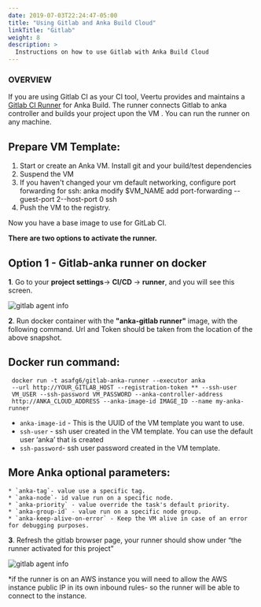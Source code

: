 ```yaml
---
date: 2019-07-03T22:24:47-05:00
title: "Using Gitlab and Anka Build Cloud"
linkTitle: "Gitlab"
weight: 8
description: >
  Instructions on how to use Gitlab with Anka Build Cloud
---
```



### OVERVIEW
If you are using Gitlab CI as your CI tool, Veertu provides and maintains a [Gitlab CI Runner](https://github.com/veertuinc/gitlab-runner) for Anka Build. The runner connects Gitlab to anka controller and builds your project upon the VM . You can run the runner on any machine.
 
## Prepare VM Template: 

1. Start or create an Anka VM. Install git and your build/test dependencies 
2. Suspend the VM
3. If you haven't changed your vm default networking, configure port forwarding for ssh: anka modify $VM_NAME add port-forwarding --guest-port 2--host-port 0 ssh
4. Push the VM to the registry.

Now you have a base image to use for GitLab CI.	

**There are two options to activate the runner.** 

## Option 1 - Gitlab-anka runner on docker

**1**. Go to your **project settings**→ **CI/CD** → **runner**, and you will see this screen.

![gitlab agent info](/images/gitlab-agentSpecs.png)

**2**. Run docker container with the **"anka-gitlab runner"** image, with the following command. 
Url and Token should be taken from the location of the above snapshot.
## Docker run command: 

     docker run -t asafg6/gitlab-anka-runner --executor anka
     --url http://YOUR_GITLAB_HOST --registration-token ** --ssh-user   
     VM_USER --ssh-password VM_PASSWORD --anka-controller-address
     http://ANKA_CLOUD_ADDRESS --anka-image-id IMAGE_ID --name my-anka-runner 

 * `anka-image-id` - This is the UUID of the VM template you want to use.
 * `ssh-user` - ssh user created in the VM template. You can use the default user ‘anka’ that is created
 * `ssh-password`- ssh user password created in the VM template.


## More Anka optional parameters:
    * `anka-tag`- value use a specific tag.
    * `anka-node`- id value run on a specific node.
    * `anka-priority` - value override the task's default priority.
    * `anka-group-id` - value run on a specific node group.
    * `anka-keep-alive-on-error` - Keep the VM alive in case of an error for debugging purposes.

**3**. Refresh the gitlab browser page, your runner should show under “the runner activated for this project” 


![gitlab agent info](/images/gitlabAgent-online.png)

*if the runner is on an AWS instance you will need to allow the AWS instance public IP in its own inbound rules- so the runner will be able to connect to the instance.












